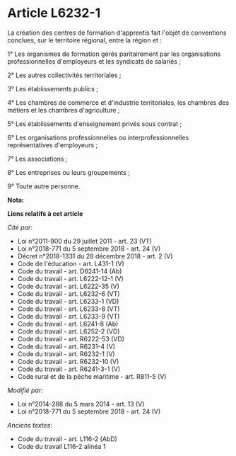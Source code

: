 # Article L6232-1

La création des centres de formation d'apprentis fait l'objet de conventions conclues, sur le territoire régional, entre la
région et :

1° Les organismes de formation gérés paritairement par les organisations professionnelles d'employeurs et les syndicats de
salariés ; 

2° Les autres collectivités territoriales ;

3° Les établissements publics ; 

4° Les chambres de commerce et d'industrie territoriales, les chambres des métiers et les chambres d'agriculture ; 

5° Les établissements d'enseignement privés sous contrat ; 

6° Les organisations professionnelles ou interprofessionnelles représentatives d'employeurs ; 

7° Les associations ; 

8° Les entreprises ou leurs groupements ; 

9° Toute autre personne.

**Nota:**



**Liens relatifs à cet article**

_Cité par_:

  - Loi n°2011-900 du 29 juillet 2011 - art. 23 (VT)
  - Loi n°2018-771 du 5 septembre 2018 - art. 24 (V)
  - Décret n°2018-1331 du 28 décembre 2018 - art. 2 (V)
  - Code de l'éducation - art. L431-1 (V)
  - Code du travail - art. D6241-14 (Ab)
  - Code du travail - art. L6222-12-1 (V)
  - Code du travail - art. L6222-35 (V)
  - Code du travail - art. L6232-6 (VT)
  - Code du travail - art. L6233-1 (VD)
  - Code du travail - art. L6233-8 (VT)
  - Code du travail - art. L6233-9 (VT)
  - Code du travail - art. L6241-8 (Ab)
  - Code du travail - art. L6252-2 (VD)
  - Code du travail - art. R6222-53 (VD)
  - Code du travail - art. R6231-4 (V)
  - Code du travail - art. R6232-1 (V)
  - Code du travail - art. R6232-10 (V)
  - Code du travail - art. R6241-3-1 (V)
  - Code rural et de la pêche maritime - art. R811-5 (V)

_Modifié par_:

  - Loi n°2014-288 du 5 mars 2014 - art. 13 (V)
  - Loi n°2018-771 du 5 septembre 2018 - art. 24 (V)

_Anciens textes_:

  - Code du travail - art. L116-2 (AbD)
  - Code du travail L116-2 alinéa 1
